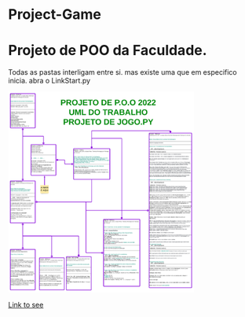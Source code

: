 # Project-Game
<h1>Projeto de POO da Faculdade.</h1>
<p>Todas as pastas interligam entre si.
mas existe uma que em especifico inicia.
abra o LinkStart.py</p>

<img alt='SomePicture.png' src="https://github.com/MoisesMonter/Project-Game/blob/main/UML%20PROJETO%20GAME.png" style='max-width: 75%;'/>
</br>
<p><a onclick="window.open(this.href,'_blank');return false;" href="https://lucid.app/lucidchart/f3c8ee77-f5ad-4758-ae28-d24d46b5fdb1/edit?invitationId=inv_53cde881-f8a7-4234-ac5a-a4a715691f69">Link to see</a></p>
